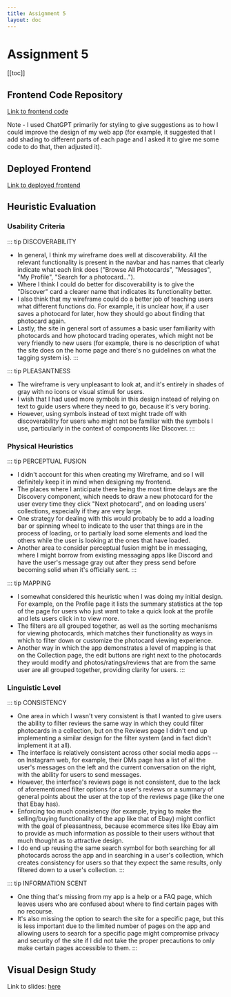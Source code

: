 ```yaml
---
title: Assignment 5
layout: doc
---
```


# Assignment 5
[[toc]]

## Frontend Code Repository
[Link to frontend code](https://github.com/fleuriie/pocanet-frontend)

Note - I used ChatGPT primarily for styling to give suggestions as to how I could improve the design of my web app (for example, it suggested that I add shading to different parts of each page
and I asked it to give me some code to do that, then adjusted it).

## Deployed Frontend
[Link to deployed frontend](https://pocanet-frontend.vercel.app/)

## Heuristic Evaluation
### Usability Criteria
::: tip DISCOVERABILITY
- In general, I think my wireframe does well at discoverability. All the relevant functionality is present in the navbar and has names that clearly indicate what each link does ("Browse All Photocards", "Messages", "My Profile", "Search for a photocard..."). 
- Where I think I could do better for discoverability is to give the "Discover" card a clearer name that indicates its functionality better. 
- I also think that my wireframe could do a better job of teaching users what different functions do. For example, it is unclear how, if a user saves a photocard for later, how they should go about finding that photocard again.
- Lastly, the site in general sort of assumes a basic user familiarity with photocards and how photocard trading operates, which might not be very friendly to new users (for example, there is no description of what the site does on the home page and there's no guidelines on what the tagging system is).
:::

::: tip PLEASANTNESS
- The wireframe is very unpleasant to look at, and it's entirely in shades of gray with no icons or visual stimuli for users.
- I wish that I had used more symbols in this design instead of relying on text to guide users where they need to go, because it's very boring.
- However, using symbols instead of text might trade off with discoverability for users who might not be familiar with the symbols I use, particularly in the context of components like Discover.
:::

### Physical Heuristics
::: tip PERCEPTUAL FUSION
- I didn't account for this when creating my Wireframe, and so I will definitely keep it in mind when designing my frontend.
- The places where I anticipate there being the most time delays are the Discovery component, which needs to draw a new photocard for the user every time they click "Next photocard", and on loading users' collections, especially if they are very large.
- One strategy for dealing with this would probably be to add a loading bar or spinning wheel to indicate to the user that things are in the process of loading, or to partially load some elements and load the others while the user is looking at the ones that have loaded.
- Another area to consider perceptual fusion might be in messaging, where I might borrow from existing messaging apps like Discord and have the user's message gray out after they press send before becoming solid when it's officially sent.
:::

::: tip MAPPING
- I somewhat considered this heuristic when I was doing my initial design. For example, on the Profile page it lists the summary statistics at the top of the page for users who just want to take a quick look at the profile and lets users click in to view more.
- The filters are all grouped together, as well as the sorting mechanisms for viewing photocards, which matches their functionality as ways in which to filter down or customize the photocard viewing experience.
- Another way in which the app demonstrates a level of mapping is that on the Collection page, the edit buttons are right next to the photocards they would modify and photos/ratings/reviews that are from the same user are all grouped together, providing clarity for users.
:::

### Linguistic Level
::: tip CONSISTENCY
- One area in which I wasn't very consistent is that I wanted to give users the ability to filter reviews the same way in which they could filter photocards in a collection, but on the Reviews page I didn't end up implementing a similar design for the filter system (and in fact didn't implement it at all).
- The interface is relatively consistent across other social media apps -- on Instagram web, for example, their DMs page has a list of all the user's messages on the left and the current conversation on the right, with the ability for users to send messages.
- However, the interface's reviews page is not consistent, due to the lack of aforementioned filter options for a user's reviews or a summary of general points about the user at the top of the reviews page (like the one that Ebay has).
- Enforcing too much consistency (for example, trying to make the selling/buying functionality of the app like that of Ebay) might conflict with the goal of pleasantness, because ecommerce sites like Ebay aim to provide as much information as possible to their users without that much thought as to attractive design.
- I do end up reusing the same search symbol for both searching for all photocards across the app and in searching in a user's collection, which creates consistency for users so that they expect the same results, only filtered down to a user's collection.
:::

::: tip INFORMATION SCENT
- One thing that's missing from my app is a help or a FAQ page, which leaves users who are confused about where to find certain pages with no recourse.
- It's also missing the option to search the site for a specific page, but this is less important due to the limited number of pages on the app and allowing users to search for a specific page might compromise privacy and security of the site if I did not take the proper precautions to only make certain pages accessible to them.
:::

## Visual Design Study
Link to slides: [here](https://docs.google.com/presentation/d/11SwHrfRdWYwsgyhOVsyVjJ9qNVdAcEPQBayKhvcrksI/edit?usp=sharing)